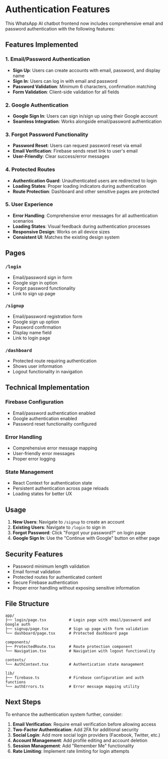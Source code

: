 # Authentication Features

This WhatsApp AI chatbot frontend now includes comprehensive email and password authentication with the following features:

## Features Implemented

### 1. Email/Password Authentication
- **Sign Up**: Users can create accounts with email, password, and display name
- **Sign In**: Users can log in with email and password
- **Password Validation**: Minimum 6 characters, confirmation matching
- **Form Validation**: Client-side validation for all fields

### 2. Google Authentication
- **Google Sign In**: Users can sign in/sign up using their Google account
- **Seamless Integration**: Works alongside email/password authentication

### 3. Forgot Password Functionality
- **Password Reset**: Users can request password reset via email
- **Email Verification**: Firebase sends reset link to user's email
- **User-Friendly**: Clear success/error messages

### 4. Protected Routes
- **Authentication Guard**: Unauthenticated users are redirected to login
- **Loading States**: Proper loading indicators during authentication
- **Route Protection**: Dashboard and other sensitive pages are protected

### 5. User Experience
- **Error Handling**: Comprehensive error messages for all authentication scenarios
- **Loading States**: Visual feedback during authentication processes
- **Responsive Design**: Works on all device sizes
- **Consistent UI**: Matches the existing design system

## Pages

### `/login`
- Email/password sign in form
- Google sign in option
- Forgot password functionality
- Link to sign up page

### `/signup`
- Email/password registration form
- Google sign up option
- Password confirmation
- Display name field
- Link to login page

### `/dashboard`
- Protected route requiring authentication
- Shows user information
- Logout functionality in navigation

## Technical Implementation

### Firebase Configuration
- Email/password authentication enabled
- Google authentication enabled
- Password reset functionality configured

### Error Handling
- Comprehensive error message mapping
- User-friendly error messages
- Proper error logging

### State Management
- React Context for authentication state
- Persistent authentication across page reloads
- Loading states for better UX

## Usage

1. **New Users**: Navigate to `/signup` to create an account
2. **Existing Users**: Navigate to `/login` to sign in
3. **Forgot Password**: Click "Forgot your password?" on login page
4. **Google Sign In**: Use the "Continue with Google" button on either page

## Security Features

- Password minimum length validation
- Email format validation
- Protected routes for authenticated content
- Secure Firebase authentication
- Proper error handling without exposing sensitive information

## File Structure

```
app/
├── login/page.tsx          # Login page with email/password and Google auth
├── signup/page.tsx         # Sign up page with form validation
└── dashboard/page.tsx      # Protected dashboard page

components/
├── ProtectedRoute.tsx      # Route protection component
└── Navigation.tsx          # Navigation with logout functionality

contexts/
└── AuthContext.tsx         # Authentication state management

lib/
├── firebase.ts             # Firebase configuration and auth functions
└── authErrors.ts           # Error message mapping utility
```

## Next Steps

To enhance the authentication system further, consider:

1. **Email Verification**: Require email verification before allowing access
2. **Two-Factor Authentication**: Add 2FA for additional security
3. **Social Login**: Add more social login providers (Facebook, Twitter, etc.)
4. **Account Management**: Add profile editing and account deletion
5. **Session Management**: Add "Remember Me" functionality
6. **Rate Limiting**: Implement rate limiting for login attempts 